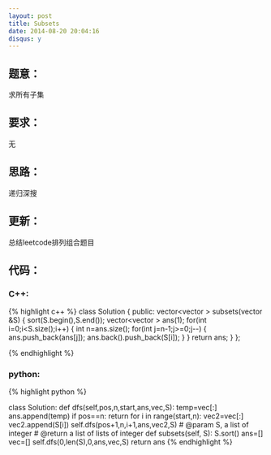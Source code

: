 ```yaml
---
layout: post
title: Subsets
date: 2014-08-20 20:04:16
disqus: y
---
```


## 题意：
求所有子集

## 要求：
无

## 思路：
递归深搜

## 更新：
总结leetcode排列组合题目

## 代码：

### C++:

{% highlight c++ %}
class Solution {
public:
    vector<vector<int> > subsets(vector<int> &S) {
        sort(S.begin(),S.end());
        vector<vector<int> > ans(1);
        for(int i=0;i<S.size();i++)
        {
            int n=ans.size();
            for(int j=n-1;j>=0;j--)
            {
                ans.push_back(ans[j]);
                ans.back().push_back(S[i]);
            }
        }
        return ans;
    }
};


 {% endhighlight %}
### python:

{% highlight python %}

class Solution:
    def dfs(self,pos,n,start,ans,vec,S):
        temp=vec[:]
        ans.append(temp)
        if pos==n:
            return 
        for i in range(start,n):
            vec2=vec[:]
            vec2.append(S[i])
            self.dfs(pos+1,n,i+1,ans,vec2,S)
    # @param S, a list of integer
    # @return a list of lists of integer
    def subsets(self, S):
        S.sort()
        ans=[]
        vec=[]
        self.dfs(0,len(S),0,ans,vec,S)
        return ans
 {% endhighlight %}
